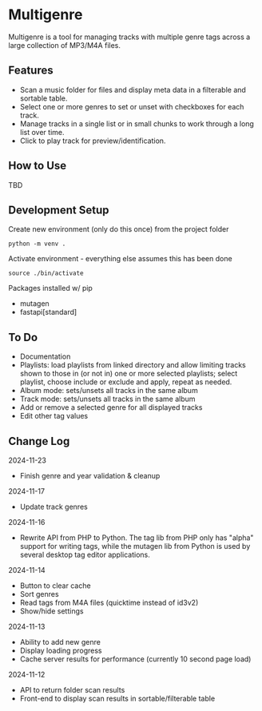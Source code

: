 # Multigenre

Multigenre is a tool for managing tracks with multiple genre tags across a large collection of MP3/M4A files. 

## Features
- Scan a music folder for files and display meta data in a filterable and sortable table.
- Select one or more genres to set or unset with checkboxes for each track.
- Manage tracks in a single list or in small chunks to work through a long list over time.
- Click to play track for preview/identification.

## How to Use

TBD

## Development Setup

Create new environment (only do this once) from the project folder

`python -m venv .`

Activate environment - everything else assumes this has been done

`source ./bin/activate`

Packages installed w/ pip

- mutagen
- fastapi[standard]

## To Do

- Documentation
- Playlists: load playlists from linked directory and allow limiting tracks shown to those in (or not in) one or more selected playlists; select playlist, choose include or exclude and apply, repeat as needed.
- Album mode: sets/unsets all tracks in the same album
- Track mode: sets/unsets all tracks in the same album
- Add or remove a selected genre for all displayed tracks
- Edit other tag values

## Change Log

2024-11-23
- Finish genre and year validation & cleanup

2024-11-17
- Update track genres

2024-11-16
- Rewrite API from PHP to Python. The tag lib from PHP only has "alpha" support for writing tags, while the mutagen lib from Python is used by several desktop tag editor applications.

2024-11-14
- Button to clear cache
- Sort genres
- Read tags from M4A files (quicktime instead of id3v2)
- Show/hide settings

2024-11-13
- Ability to add new genre
- Display loading progress
- Cache server results for performance (currently 10 second page load)

2024-11-12
- API to return folder scan results
- Front-end to display scan results in sortable/filterable table